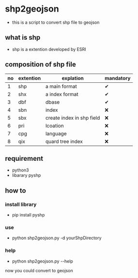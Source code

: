 # shp2geojson
- this is a script to convert shp file to geojson

## what is shp
- shp is a extention developed by ESRI

## composition of shp file 
|no|extention|explation|mandatory|
|---|---|---|---|
|1|shp|a main format |✔|
|2|shx|a index format |✔|
|3|dbf|dbase|✔|
|4|sbn|index|❌|
|5|sbx|create index in shp field|❌|
|6|pri|lcoation|❌|
|7|cpg|language|❌|
|8|qix|quard tree index|❌|

## requirement
- python3
- libarary pyshp

## how to
### install library
- pip install pyshp

### use
- python shp2geojson.py -d yourShpDirectory

### help
- python shp2geojson.py --help


now you could convert to geojson
